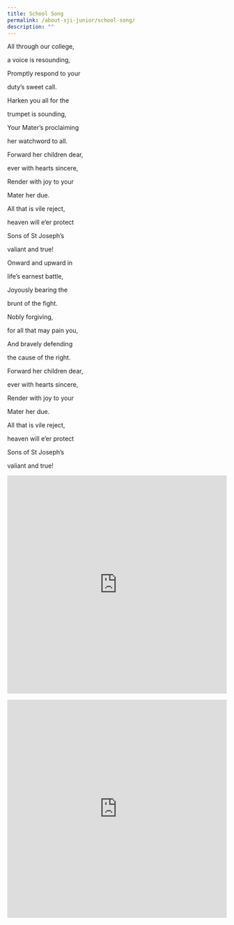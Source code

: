 ```yaml
---
title: School Song
permalink: /about-sji-junior/school-song/
description: ""
---
```

All through our college,  

a voice is resounding,

Promptly respond to your

duty’s sweet call.

  

Harken you all for the

trumpet is sounding,

Your Mater’s proclaiming

her watchword to all.

  

Forward her children dear,

ever with hearts sincere,

Render with joy to your

Mater her due.

  

All that is vile reject,

heaven will e’er protect

Sons of St Joseph’s

valiant and true!

  

Onward and upward in

life’s earnest battle,

Joyously bearing the

brunt of the fight.

  

Nobly forgiving,

for all that may pain you,

And bravely defending

the cause of the right.

  

Forward her children dear,

ever with hearts sincere,

Render with joy to your

Mater her due.

  

All that is vile reject,

heaven will e’er protect

Sons of St Joseph’s

valiant and true!




<p align="center"> <iframe src="https://www.facebook.com/plugins/page.php?href=https%3A%2F%2Fwww.facebook.com%2Fsjijunior%2F&amp;tabs=timeline&amp;width=400&amp;height=300&amp;small\_header=true&amp;adapt_container_width=true&amp;hide_cover=false&amp;show_facepile=false&amp;appId=443516015729010" allow="encrypted-media" frameborder="0" scrolling="no" style="border: none; overflow: hidden; width: 100%; margin: 0 auto;" height="500" width="600"></iframe> </p>

<iframe allow="encrypted-media" frameborder="0" scrolling="no" style="border:none;overflow:hidden;" height="500" width="100%" src="http://www.facebook.com/plugins/likebox.php?href=https://www.facebook.com/silingprimaryschool/&width=600&colorscheme=light&show_faces=true&border_color&stream=true&header=true&height=435"></iframe>

